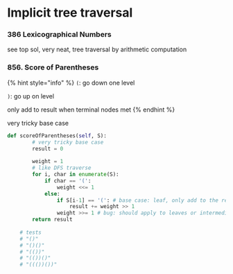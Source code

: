# Implicit tree traversal

### 386 Lexicographical Numbers

see top sol, very neat, tree traversal by arithmetic computation

### 856. Score of Parentheses

{% hint style="info" %}
`(`: go down one level

`)`: go up on level

only add to result when terminal nodes met
{% endhint %}

very tricky base case

```python
def scoreOfParentheses(self, S):
        # very tricky base case
        result = 0
        
        weight = 1
        # like DFS traverse
        for i, char in enumerate(S):
            if char == '(':
                weight <<= 1
            else:
                if S[i-1] == '(': # base case: leaf, only add to the result in this situation
                    result += weight >> 1
                weight >>= 1 # bug: should apply to leaves or intermediate nodes
        return result
    
    # tests
    # "()"
    # "()()"
    # "(())"
    # "(())()"
    # "((())())"
```

